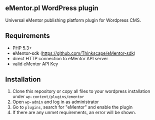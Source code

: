 eMentor.pl WordPress plugin
-----------------------------

Universal eMentor publishing platform plugin for Wordpress CMS.

## Requirements

 * PHP 5.3+
 * eMentor-sdk (https://github.com/Thinkscape/eMentor-sdk)
 * direct HTTP connection to eMentor API server
 * valid eMentor API Key

## Installation

 1. Clone this repository or copy all files to your wordpress installation under `wp-content/plugins/ementor`
 2. Open `wp-admin` and log in as administrator
 3. Go to `plugins`, search for "eMentor" and enable the plugin
 4. If there are any unmet requirements, an error will be shown.